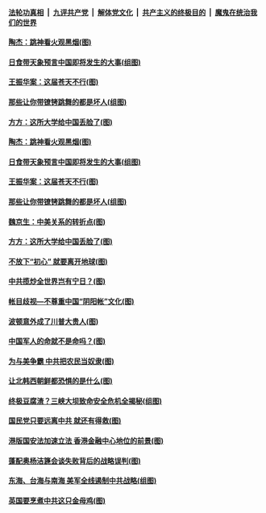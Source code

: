 ####  [法轮功真相](../../../../basic/blob/master/README.md?t=06230602) &nbsp;|&nbsp; [九评共产党](../../../../9ping.md/blob/master/README.md?t=06230602) &nbsp;|&nbsp; [解体党文化](../../../../jtdwh.md/blob/master/README.md?t=06230602)  &nbsp;|&nbsp; [共产主义的终极目的](../../../../gczydzjmd.md/blob/master/README.md?t=06230602) &nbsp;|&nbsp; [魔鬼在统治我们的世界](../../../../mgztzwmdsj.md/blob/master/README.md?t=06230602) 

#### [陶杰：跳神看火观黑烟(图)](../pages/p4/937291.md?t=06230602) 

#### [日食带天象预言中国即将发生的大事(组图)](../pages/p4/937272.md?t=06230602) 

#### [王振华案：这届苍天不行(图)](../pages/p4/937284.md?t=06230602) 


#### [那些让你带镣铐跳舞的都是坏人(组图)](../pages/p4/937292.md?t=06230602) 

#### [方方：这所大学给中国丢脸了(图)](../pages/p4/937288.md?t=06230602) 

#### [陶杰：跳神看火观黑烟(图)](../pages/p4/937291.md?t=06230602) 

#### [日食带天象预言中国即将发生的大事(组图)](../pages/p4/937272.md?t=06230602) 

#### [王振华案：这届苍天不行(图)](../pages/p4/937284.md?t=06230602) 


#### [那些让你带镣铐跳舞的都是坏人(组图)](../pages/p4/937292.md?t=06230602) 

#### [魏京生：中美关系的转折点(图)](../pages/p4/937281.md?t=06230602) 

#### [方方：这所大学给中国丢脸了(图)](../pages/p4/937288.md?t=06230602) 

#### [不放下“初心” 就要离开地球(图)](../pages/p4/937230.md?t=06230602) 

#### [中共揽炒全世界岂有宁日？(图)](../pages/p4/937193.md?t=06230602) 

#### [帐目歧视—不尊重中国“阴阳帐”文化(图)](../pages/p4/937180.md?t=06230602) 

#### [波顿意外成了川普大贵人(图)](../pages/p4/937176.md?t=06230602) 

#### [中国军人的命就不是命吗？(图)](../pages/p4/937168.md?t=06230602) 

#### [为与美争霸 中共把农民当奴隶(图)](../pages/p4/937190.md?t=06230602) 

#### [让北韩西朝鲜都恐惧的是什么(图)](../pages/p4/937211.md?t=06230602) 

#### [终极豆腐渣？三峡大坝致命安全危机全揭秘(组图)](../pages/p4/937089.md?t=06230602) 

#### [国民党只要远离中共 就还有得救(图)](../pages/p4/937108.md?t=06230602) 

#### [港版国安法加速立法 香港金融中心地位的前景(图)](../pages/p4/937105.md?t=06230602) 

#### [蓬配奥杨洁篪会谈失败背后的战略误判(图)](../pages/p4/937104.md?t=06230602) 

#### [东海、台海与南海 美军全线遏制中共战略(组图)](../pages/p4/937102.md?t=06230602) 

#### [英国要烹煮中共这只金母鸡(图)](../pages/p4/937101.md?t=06230602) 

